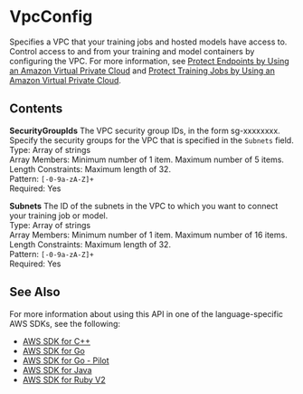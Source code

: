 # VpcConfig<a name="API_VpcConfig"></a>

Specifies a VPC that your training jobs and hosted models have access to\. Control access to and from your training and model containers by configuring the VPC\. For more information, see [Protect Endpoints by Using an Amazon Virtual Private Cloud](https://docs.aws.amazon.com/sagemaker/latest/dg/host-vpc.html) and [Protect Training Jobs by Using an Amazon Virtual Private Cloud](https://docs.aws.amazon.com/sagemaker/latest/dg/train-vpc.html)\. 

## Contents<a name="API_VpcConfig_Contents"></a>

 **SecurityGroupIds**   <a name="SageMaker-Type-VpcConfig-SecurityGroupIds"></a>
The VPC security group IDs, in the form sg\-xxxxxxxx\. Specify the security groups for the VPC that is specified in the `Subnets` field\.  
Type: Array of strings  
Array Members: Minimum number of 1 item\. Maximum number of 5 items\.  
Length Constraints: Maximum length of 32\.  
Pattern: `[-0-9a-zA-Z]+`   
Required: Yes

 **Subnets**   <a name="SageMaker-Type-VpcConfig-Subnets"></a>
The ID of the subnets in the VPC to which you want to connect your training job or model\.   
Type: Array of strings  
Array Members: Minimum number of 1 item\. Maximum number of 16 items\.  
Length Constraints: Maximum length of 32\.  
Pattern: `[-0-9a-zA-Z]+`   
Required: Yes

## See Also<a name="API_VpcConfig_SeeAlso"></a>

For more information about using this API in one of the language\-specific AWS SDKs, see the following:
+  [AWS SDK for C\+\+](https://docs.aws.amazon.com/goto/SdkForCpp/sagemaker-2017-07-24/VpcConfig) 
+  [AWS SDK for Go](https://docs.aws.amazon.com/goto/SdkForGoV1/sagemaker-2017-07-24/VpcConfig) 
+  [AWS SDK for Go \- Pilot](https://docs.aws.amazon.com/goto/SdkForGoPilot/sagemaker-2017-07-24/VpcConfig) 
+  [AWS SDK for Java](https://docs.aws.amazon.com/goto/SdkForJava/sagemaker-2017-07-24/VpcConfig) 
+  [AWS SDK for Ruby V2](https://docs.aws.amazon.com/goto/SdkForRubyV2/sagemaker-2017-07-24/VpcConfig) 